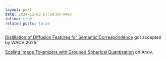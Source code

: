 ```yaml
---
layout: post
date: 2024-12-08 07:59:00-0400
inline: true
related_posts: false
---
```


[Distillation of Diffusion Features for Semantic Correspondence](https://arxiv.org/abs/2412.03512) got accepted by WACV 2025.

[Scaling Image Tokenizers with Grouped Spherical Quantization](https://arxiv.org/abs/2412.02632) on Arxiv.
